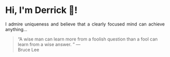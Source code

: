 # Hi, I'm Derrick 👋!
<p align="justify">I admire uniqueness and believe that a clearly focused mind can achieve anything...</p> 
<!-- #quote-start -->
<blockquote>&ldquo;A wise man can learn more from a foolish question than a fool can learn from a wise answer.  &rdquo; &mdash; <footer>Bruce Lee</footer></blockquote>
<!-- #quote-end -->
